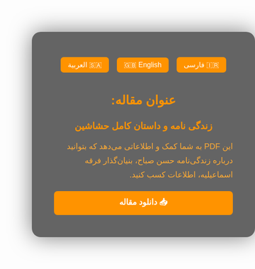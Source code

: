 <html lang="fa">
<head>
    <meta charset="UTF-8">
    <meta name="viewport" content="width=device-width, initial-scale=1.0">
    <title>Hashashin's Life</title>
    <style>
        body {
            font-family: 'Tahoma', Arial, sans-serif;
            background: url('https://biaupload.com/do.php?imgf=org-8323b74512921.jpg') no-repeat center center fixed;
            background-size: cover;
            margin: 0;
            padding: 0;
            direction: rtl; 
            text-align: right;
            color: #ffffff;
        }
        .container {
            max-width: 900px;
            margin: 160px auto;
            background: #0000009a;
            padding: 50px;
            border-radius: 20px;
            box-shadow: 0 0 50px #00000080;
            position: relative;
            overflow: hidden;
        }
        h1, h2 {
            color: #ff9300;
            text-align: center;
        }
        p {
            line-height: 1.8;
            font-size: 18px;
            color: #ffab34;
        }
        .pdf-container {
            margin-top: 20px;
            text-align: center;
        }
        iframe {
            width: 100%;
            height: 500px;
            border-radius: 10px;
            border: 2px solid #ffffff;
        }
        .download-btn {
            display: block;
            text-align: center;
            background: #ff9300;
            color: #ffffff;
            padding: 12px 20px;
            border-radius: 8px;
            text-decoration: none;
            font-size: 18px;
            font-weight: bold;
            margin-top: 15px;
            transition: 0.3s;
        }
        .download-btn:hover {
            background: #000000;
            color: #ff9300;
        }
        .language-buttons {
            text-align: center;
            margin-bottom: 20px;
        }
        .lang-btn {
            background: #ff9300;
            color: white;
            padding: 8px 16px;
            border: none;
            border-radius: 7px;
            font-size: 16px;
            cursor: pointer;
            margin: 7px;
            transition: 0.3s;
        }
        .lang-btn:hover {
            background: #000000;
            color: #ff9300  ;
        }
    </style>
</head>
<body>
    <div class="container">
        <div class="language-buttons">
            <button class="lang-btn" onclick="translateText('fa')">🇮🇷 فارسی</button>
            <button class="lang-btn" onclick="translateText('en')">🇬🇧 English</button>
            <button class="lang-btn" onclick="translateText('ar')">🇸🇦 العربية</button>
        </div>
        <h1 id="title">عنوان مقاله:</h1>
        <h2 id="subtitle">زندگی نامه و داستان کامل حشاشین</h2>
        <p id="description">
            این PDF به شما کمک و اطلاعاتی می‌دهد که بتوانید درباره زندگی‌نامه حسن صباح، بنیان‌گذار فرقه اسماعیلیه، اطلاعات کسب کنید.
        </p>
        <div class="pdf-container">
            <a href="https://biaupload.com/do.php?filename=org-fcbe8e4ad7a11.pdf" class="download-btn" download id="downloadText">📥 دانلود مقاله</a>
        </div>
    </div>
    <script>
        function translateText(lang) {
            const translations = {
                fa: {
                    title: "عنوان مقاله:",
                    subtitle: "زندگی نامه و داستان کامل حشاشین",
                    description: "این PDF به شما کمک و اطلاعاتی می‌دهد که بتوانید درباره زندگی‌نامه حسن صباح، بنیان‌گذار فرقه اسماعیلیه، اطلاعات کسب کنید.",
                    downloadText: "📥 دانلود مقاله"
                },
                en: {
                    title: ":   Article Title",
                    subtitle: "The Full Story of the Hashashin",
                    description: ".This PDF provides you with information about the life of Hassan Sabbah, the founder of the Ismaili sect",
                    downloadText: "📥 Download Article"
                },
                ar: {
                    title: "عنوان المقال:",
                    subtitle: "القصة الكاملة للحشاشين",
                    description: "يوفر لك هذا الملف معلومات عن حياة حسن صباح، مؤسس الطائفة الإسماعيلية.",
                    downloadText: "📥 تحميل المقال"
                }
            };
            document.getElementById("title").textContent = translations[lang].title;
            document.getElementById("subtitle").textContent = translations[lang].subtitle;
            document.getElementById("description").textContent = translations[lang].description;
            document.getElementById("downloadText").textContent = translations[lang].downloadText;
        }
    </script>

</body>
</html>
